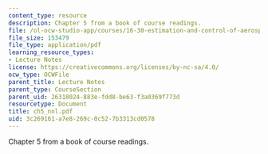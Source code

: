 ```yaml
---
content_type: resource
description: Chapter 5 from a book of course readings.
file: /ol-ocw-studio-app/courses/16-30-estimation-and-control-of-aerospace-systems-spring-2004/3c269161a7e8269c0c527b3313cd0578_ch5_nnl.pdf
file_size: 153479
file_type: application/pdf
learning_resource_types:
- Lecture Notes
license: https://creativecommons.org/licenses/by-nc-sa/4.0/
ocw_type: OCWFile
parent_title: Lecture Notes
parent_type: CourseSection
parent_uid: 26318024-883e-fdd8-be63-f3a0369f773d
resourcetype: Document
title: ch5_nnl.pdf
uid: 3c269161-a7e8-269c-0c52-7b3313cd0578
---
```

Chapter 5 from a book of course readings.